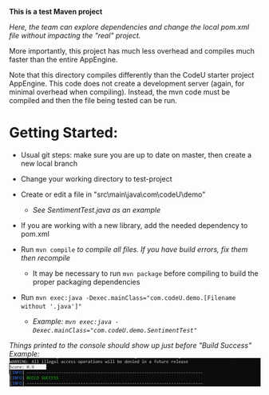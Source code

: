 <b> This is a test Maven project </b>

<i> Here, the team can explore dependencies and change the local pom.xml file
without impacting the "real" project. </i>

More importantly, this project has much less overhead and compiles much faster
than the entire AppEngine.

Note that this directory compiles differently than the CodeU starter project
AppEngine. This code does not create a development server (again, for minimal
overhead when compiling). Instead, the mvn code must be compiled and then the
file being tested can be run.

<h1> Getting Started: </h1>

  - Usual git steps: make sure you are up to date on master, then create a new local branch

  - Change your working directory to test-project

  - Create or edit a file in "src\\main\\java\\com\\codeU\\demo"
     - <i> See SentimentTest.java as an example </i>

  - If you are working with a new library, add the needed dependency to pom.xml

  - Run `mvn compile` <i>to compile all files. If you have build errors, fix them then recompile </i>
    - It may be necessary to run `mvn package` before compiling to build the proper packaging dependencies

  - Run `mvn exec:java -Dexec.mainClass="com.codeU.demo.[Filename without '.java']"`
    - <i> Example: `mvn exec:java -Dexec.mainClass="com.codeU.demo.SentimentTest"`

<i> Things printed to the console should show up just before "Build Success" </i>
Example: ![](DemoOutput.jpg)
